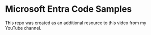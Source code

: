 # Microsoft Entra Code Samples
This repo was created as an additional resource to this video from my YouTube channel.

